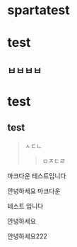 # spartatest
test
===========
ㅂㅂㅂㅂ
-----
# test
## test
> ㅅㄷㄴ
>> ㅁㅈㄷㄹ



마크다운 테스트입니다

안녕하세요 마크다운

테스트 입니다


안녕하세요

안녕하세요222

